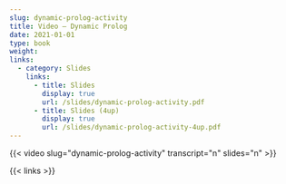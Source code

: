 ```yaml
---
slug: dynamic-prolog-activity
title: Video — Dynamic Prolog
date: 2021-01-01
type: book
weight:
links:
  - category: Slides
    links:
      - title: Slides
        display: true
        url: /slides/dynamic-prolog-activity.pdf
      - title: Slides (4up)
        display: true
        url: /slides/dynamic-prolog-activity-4up.pdf
---
```

{{< video slug="dynamic-prolog-activity" transcript="n" slides="n" >}}

{{< links >}}

